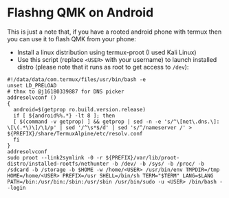 # Flashng QMK on Android

This is just a note that, if you have a rooted android phone with termux then you can use it to flash QMK from your phone:

* Install a linux distribution using termux-proot (I used Kali Linux)
* Use this script (replace `<USER>` with your username) to launch installed distro (please note that it runs as root to get access to `/dev`):
```
#!/data/data/com.termux/files/usr/bin/bash -e
unset LD_PRELOAD
# thnx to @j16180339887 for DNS picker
addresolvconf ()
{
  android=$(getprop ro.build.version.release)
  if [ ${android%%.*} -lt 8 ]; then
  [ $(command -v getprop) ] && getprop | sed -n -e 's/^\[net\.dns.\]: \[\(.*\)\]/\1/p' | sed '/^\s*$/d' | sed 's/^/nameserver /' > ${PREFIX}/share/TermuxAlpine/etc/resolv.conf
  fi
}
addresolvconf
sudo proot --link2symlink -0 -r ${PREFIX}/var/lib/proot-distro/installed-rootfs/nethunter -b /dev/ -b /sys/ -b /proc/ -b /sdcard -b /storage -b $HOME -w /home/<USER> /usr/bin/env TMPDIR=/tmp HOME=/home/<USER> PREFIX=/usr SHELL=/bin/sh TERM="$TERM" LANG=$LANG PATH=/bin:/usr/bin:/sbin:/usr/sbin /usr/bin/sudo -u <USER> /bin/bash --login
```


